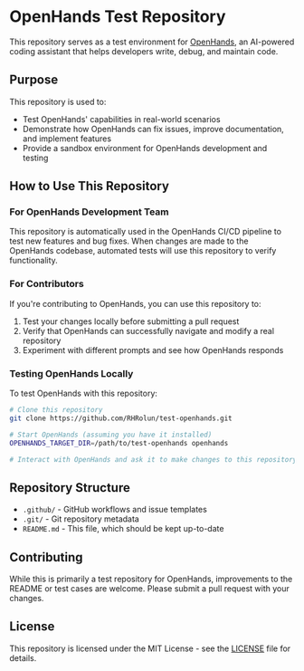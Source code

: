 # OpenHands Test Repository

This repository serves as a test environment for [OpenHands](https://github.com/All-Hands-AI/OpenHands), an AI-powered coding assistant that helps developers write, debug, and maintain code.

## Purpose

This repository is used to:
- Test OpenHands' capabilities in real-world scenarios
- Demonstrate how OpenHands can fix issues, improve documentation, and implement features
- Provide a sandbox environment for OpenHands development and testing

## How to Use This Repository

### For OpenHands Development Team
This repository is automatically used in the OpenHands CI/CD pipeline to test new features and bug fixes. When changes are made to the OpenHands codebase, automated tests will use this repository to verify functionality.

### For Contributors
If you're contributing to OpenHands, you can use this repository to:
1. Test your changes locally before submitting a pull request
2. Verify that OpenHands can successfully navigate and modify a real repository
3. Experiment with different prompts and see how OpenHands responds

### Testing OpenHands Locally
To test OpenHands with this repository:

```bash
# Clone this repository
git clone https://github.com/RHRolun/test-openhands.git

# Start OpenHands (assuming you have it installed)
OPENHANDS_TARGET_DIR=/path/to/test-openhands openhands

# Interact with OpenHands and ask it to make changes to this repository
```

## Repository Structure
- `.github/` - GitHub workflows and issue templates
- `.git/` - Git repository metadata
- `README.md` - This file, which should be kept up-to-date

## Contributing
While this is primarily a test repository for OpenHands, improvements to the README or test cases are welcome. Please submit a pull request with your changes.

## License
This repository is licensed under the MIT License - see the [LICENSE](LICENSE) file for details.

